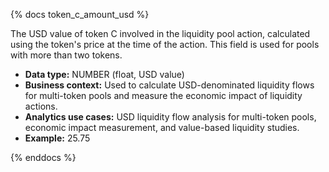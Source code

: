 {% docs token_c_amount_usd %}

The USD value of token C involved in the liquidity pool action, calculated using the token's price at the time of the action. This field is used for pools with more than two tokens.

- **Data type:** NUMBER (float, USD value)
- **Business context:** Used to calculate USD-denominated liquidity flows for multi-token pools and measure the economic impact of liquidity actions.
- **Analytics use cases:** USD liquidity flow analysis for multi-token pools, economic impact measurement, and value-based liquidity studies.
- **Example:** 25.75

{% enddocs %} 
